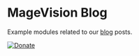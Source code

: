 # MageVision Blog
Example modules related to our [blog](https://www.magevision.com/blog/) posts.

[![Donate](https://img.shields.io/badge/Donate-PayPal-blue.svg)]([https://www.paypal.com/cgi-bin/webscr?cmd=_s-xclick&hosted_button_id=59LH5AHNQ8XZW](https://www.paypal.com/donate/?hosted_button_id=FGX4ZN5Z6LGJ6))
